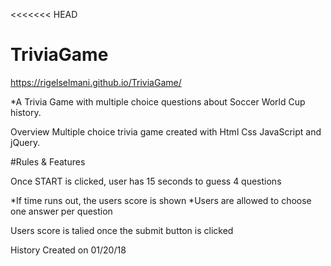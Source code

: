 <<<<<<< HEAD
# TriviaGame

https://rigelselmani.github.io/TriviaGame/

 *A Trivia Game with multiple choice questions about Soccer World Cup history.

Overview
Multiple choice trivia game created with Html Css JavaScript and jQuery.

#Rules & Features

Once START is clicked, user has 15 seconds to guess 4 questions

*If time runs out, the users score is shown
*Users are allowed to choose one answer per question

Users score is talied once the submit button is clicked

History
Created on 01/20/18
